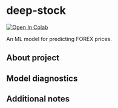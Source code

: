 # deep-stock
[![Open In Colab](https://colab.research.google.com/assets/colab-badge.svg)]( https://colab.research.google.com/drive/1nYgnXtHSsVlabxb4N9ftOD6GwJLF3PrK?usp=sharing )

An ML model for predicting FOREX prices.


## About project



## Model diagnostics



## Additional notes
